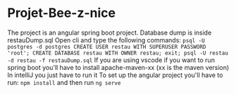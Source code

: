 # Projet-Bee-z-nice
The project is an angular spring boot project.
Database dump is inside restauDump.sql 
    Open cli and type the following commands:
    ```
        psql -U postgres -d postgres
        CREATE USER restau WITH SUPERUSER PASSWORD 'root';
        CREATE DATABASE restau WITH OWNER restau;
        exit;
        psql -U restau -d restau -f restauDump.sql
    ```
    If you are using vscode if you want to run spring boot you'll have to install apache-maven-xx (xx is the maven version)
    In intelliJ you just have to run it
    To set up the angular project you'll have to run: 
        ```
        npm install
        ```
    and then run 
        ```
        ng serve
        ```